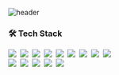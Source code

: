 <!--### Hi there 👋-->

<!--
**Zzinnn/zzinnn** is a ✨ _special_ ✨ repository because its `README.md` (this file) appears on your GitHub profile.

Here are some ideas to get you started:

- 🔭 I’m currently working on ...
- 🌱 I’m currently learning ...
- 👯 I’m looking to collaborate on ...
- 🤔 I’m looking for help with ...
- 💬 Ask me about ...
- 📫 How to reach me: ...
- 😄 Pronouns: ...
- ⚡ Fun fact: ...
-->

![header](https://capsule-render.vercel.app/api?type=waving&color=000000&height=350&section=header&text=JEONG%20JINA&desc=Welcome%20to%20my%20Github!&fontSize=78&fontColor=eeeeee&fontAlignY=40&descAlignY=53)


<h3 align="left">🛠 Tech Stack</h3>
<p align="left">
  <img src="https://img.shields.io/badge/Java-007396?style=flat&logo=Java&logoColor=white"/></a>&nbsp 
  <img src="https://img.shields.io/badge/Javascript-ffb13b?style=flat&logo=javascript&logoColor=white"/></a>&nbsp
   <img src="https://img.shields.io/badge/html-E34F26?style=flat&logo=html5&logoColor=white"/></a>&nbsp 
  <img src="https://img.shields.io/badge/css-1572B6?style=flat&logo=css3&logoColor=white"/></a>&nbsp 
  <img src="https://img.shields.io/badge/aws-333664?style=flat&logo=amazon-aws&logoColor=white"/></a>&nbsp 
  <img src="https://img.shields.io/badge/SpringBoot-6DB33F?style=flat&logo=SpringBoot&logoColor=white"/></a>&nbsp 
  <img src="https://img.shields.io/badge/mariaDB-3766AB?style=flat&logo=MariaDB&logoColor=white"/></a>&nbsp 
  <img src="https://img.shields.io/badge/Spring-00599C?style=flat&logo=Spring&logoColor=white"/></a>&nbsp 
  <img src="https://img.shields.io/badge/Ajax-11B48A?style=flat&logo=Academia&logoColor=white"/></a>&nbsp 
  <br>
  <img src="https://img.shields.io/badge/tomcat-092E20?style=flat&logo=ApacheTomcat&logoColor=white"/></a>&nbsp 
  <img src="https://img.shields.io/badge/lombok-E6B91E?style=flat&logo=MySql&logoColor=white"/></a>&nbsp 
  <img src="https://img.shields.io/badge/mybatis-DB3552?style=flat&logo=Hulu&logoColor=white"/></a>&nbsp 
  <img src="https://img.shields.io/badge/sts4-005571?style=flat&logo=elasticsearch&logoColor=white"/></a>&nbsp 
  <img src="https://img.shields.io/badge/git-005571?style=flat&logo=Git&logoColor=white"/></a>&nbsp 
</p>
<br>

